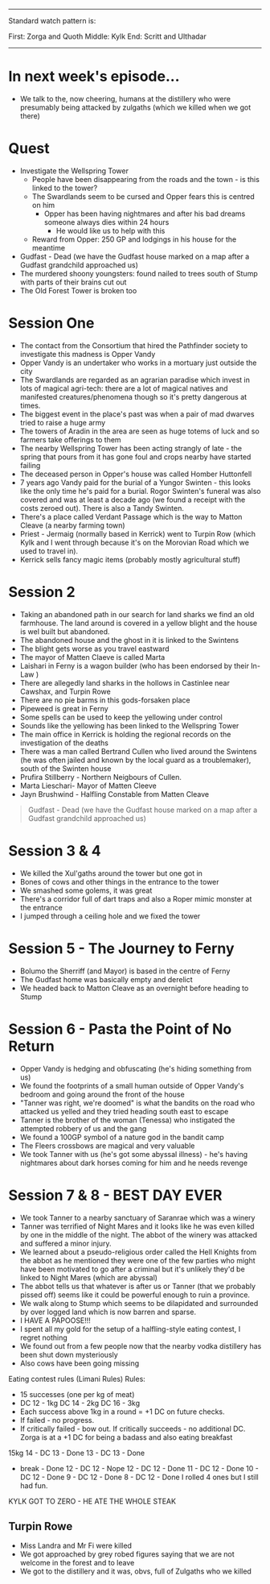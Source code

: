 ---------

Standard watch pattern is:

First: Zorga and Quoth
Middle: Kylk
End: Scritt and Ulthadar

---------

# In next week's episode...
- We talk to the, now cheering, humans at the distillery who were presumably being attacked by zulgaths (which we killed when we got there)

# Quest
- Investigate the Wellspring Tower
	- 	People have been disappearing from the roads and the town - is this linked to the tower?
	- 	The Swardlands seem to be cursed and Opper fears this is centred on him
		- 	Opper has been having nightmares and after his bad dreams someone always dies within 24 hours
			- 	He would like us to help with this
	- 	Reward from Opper: 250 GP and lodgings in his house for the meantime
- Gudfast - Dead (we have the Gudfast house marked on a map after a Gudfast grandchild approached us)
- The murdered shoony youngsters: found nailed to trees south of Stump with parts of their brains cut out
- The Old Forest Tower is broken too

# Session One

- The contact from the Consortium that hired the Pathfinder society to investigate this madness is Opper Vandy
- Opper Vandy is an undertaker who works in a mortuary just outside the city
- The Swardlands are regarded as an agrarian paradise which invest in lots of magical agri-tech: there are a lot of magical natives and manifested creatures/phenomena though so it's pretty dangerous at times.
- The biggest event in the place's past was when a pair of mad dwarves tried to raise a huge army
- The towers of Aradin in the area are seen as huge totems of luck and so farmers take offerings to them
- The nearby Wellspring Tower has been acting strangly of late - the spring that pours from it has gone foul and crops nearby have started failing
- The deceased person in Opper's house was called Homber Huttonfell
- 7 years ago Vandy paid for the burial of a Yungor Swinten - this looks like the only time he's paid for a burial. Rogor Swinten's funeral was also covered and was at least a decade ago (we found a receipt with the costs zeroed out). There is also a Tandy Swinten.
- There's a place called Verdant Passage which is the way to Matton Cleave (a nearby farming town)
- Priest - Jermaig (normally based in Kerrick) went to Turpin Row (which Kylk and I went through because it's on the Morovian Road which we used to travel in).
- Kerrick sells fancy magic items (probably mostly agricultural stuff)

# Session 2

- Taking an abandoned path in our search for land sharks we find an old farmhouse. The land around is covered in a yellow blight and the house is wel built but abandoned.
- The abandoned house and the ghost in it is linked to the Swintens
- The blight gets worse as you travel eastward
- The mayor of Matten Claeve is called Marta
- Laishari in Ferny is a wagon builder (who has been endorsed by their In-Law )
- There are allegedly land sharks in the hollows in Castinlee near Cawshax, and Turpin Rowe
- There are no pie barms in this gods-forsaken place
- Pipeweed is great in Ferny
- Some spells can be used to keep the yellowing under control
- Sounds like the yellowing has been linked to the Wellspring Tower
- The main office in Kerrick is holding the regional records on the investigation of the deaths
- There was a man called Bertrand Cullen who lived around the Swintens (he was often jailed and known by the local guard as a troublemaker), south of the Swinten house
- Prufira Stillberry - Northern Neigbours of Cullen.
- Marta Lieschari- Mayor of Matten Cleeve
- Jayn Brushwind - Halfling Constable from Matten Cleave
> Gudfast - Dead (we have the Gudfast house marked on a map after a Gudfast grandchild approached us)

# Session 3 & 4

- We killed the Xul'gaths around the tower but one got in 
- Bones of cows and other things in the entrance to the tower
- We smashed some golems, it was great
- There's a corridor full of dart traps and also a Roper mimic monster at the entrance
- I jumped through a ceiling hole and we fixed the tower 

# Session 5 - The Journey to Ferny

- Bolumo the Sherriff (and Mayor) is based in the centre of Ferny
- The Gudfast home was basically empty and derelict
- We headed back to Matton Cleave as an overnight before heading to Stump

# Session 6 - Pasta the Point of No Return

- Opper Vandy is hedging and obfuscating (he's hiding something from us)
- We found the footprints of a small human outside of Opper Vandy's bedroom and going around the front of the house
- "Tanner was right, we're doomed" is what the bandits on the road who attacked us yelled and they tried heading south east to escape
- Tanner is the brother of the woman (Tenessa) who instigated the attempted robbery of us and the gang
- We found a 100GP symbol of a nature god in the bandit camp
- The Fleers crossbows are magical and very valuable
- We took Tanner with us (he's got some abyssal illness) - he's having nightmares about dark horses coming for him and he needs revenge

# Session 7 & 8 - BEST DAY EVER

- We took Tanner to a nearby sanctuary of Saranrae which was a winery
- Tanner was terrified of Night Mares and it looks like he was even killed by one in the middle of the night. The abbot of the winery was attacked and suffered a minor injury.
- We learned about a pseudo-religious order called the Hell Knights from the abbot as he mentioned they were one of the few parties who might have been motivated to go after a criminal but it's unlikely they'd be linked to Night Mares (which are abyssal)
- The abbot tells us that whatever is after us or Tanner (that we probably pissed off) seems like it could be powerful enough to ruin a province.
- We walk along to Stump which seems to be dilapidated and surrounded by over logged land which is now barren and sparse.
- I HAVE A PAPOOSE!!!
- I spent all my gold for the setup of a halfling-style eating contest, I regret nothing
- We found out from a few people now that the nearby vodka distillery has been shut down mysteriously
- Also cows have been going missing

Eating contest rules (Limani Rules)
Rules:
- 15 successes (one per kg of meat)
- DC 12 - 1kg DC 14 - 2kg DC 16 - 3kg
- Each success above 1kg in a round = +1 DC on future checks.
- If failed - no progress.
- If critically failed - bow out.
If critically succeeds - no additional DC.
Zorga is at a +1 DC for being a badass and also eating breakfast

15kg
14 - DC 13 - Done
13 - DC 13 - Done
- break - Done 
12 - DC 12 - Nope
12 - DC 12 - Done
11 - DC 12 - Done
10 - DC 12 - Done
9 - DC 12 - Done
8 - DC 12 - Done
I rolled 4 ones but I still had fun.

KYLK GOT TO ZERO - HE ATE THE WHOLE STEAK

## Turpin Rowe
- Miss Landra and Mr Fi were killed
- We got approached by grey robed figures saying that we are not welcome in the forest and to leave
- We got to the distillery and it was, obvs, full of Zulgaths who we killed
